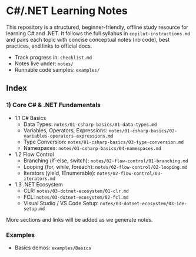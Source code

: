 # C#/.NET Learning Notes

This repository is a structured, beginner-friendly, offline study resource for learning C# and .NET. It follows the full syllabus in `copilot-instructions.md` and pairs each topic with concise conceptual notes (no code), best practices, and links to official docs.

- Track progress in: `checklist.md`
- Notes live under: `notes/`
 - Runnable code samples: `examples/`

## Index

### 1) Core C# & .NET Fundamentals
- 1.1 C# Basics
  - Data Types: `notes/01-csharp-basics/01-data-types.md`
  - Variables, Operators, Expressions: `notes/01-csharp-basics/02-variables-operators-expressions.md`
  - Type Conversion: `notes/01-csharp-basics/03-type-conversion.md`
  - Namespaces: `notes/01-csharp-basics/04-namespaces.md`
- 1.2 Flow Control
  - Branching (if-else, switch): `notes/02-flow-control/01-branching.md`
  - Looping (for, while, foreach): `notes/02-flow-control/02-looping.md`
  - Iterators (yield, IEnumerable): `notes/02-flow-control/03-iterators.md`
- 1.3 .NET Ecosystem
  - CLR: `notes/03-dotnet-ecosystem/01-clr.md`
  - FCL: `notes/03-dotnet-ecosystem/02-fcl.md`
  - Visual Studio / VS Code Setup: `notes/03-dotnet-ecosystem/03-ide-setup.md`

More sections and links will be added as we generate notes.

### Examples
- Basics demos: `examples/Basics`
